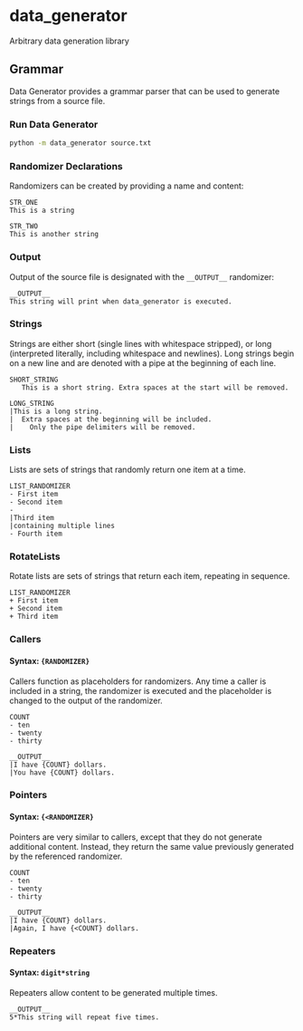 # data_generator
Arbitrary data generation library

## Grammar

Data Generator provides a grammar parser that can be used to generate strings from a source file.

### Run Data Generator

```bash
python -m data_generator source.txt
```

### Randomizer Declarations

Randomizers can be created by providing a name and content:

```
STR_ONE
This is a string

STR_TWO
This is another string
```

### Output

Output of the source file is designated with the `__OUTPUT__` randomizer:

```
__OUTPUT__
This string will print when data_generator is executed.
```

### Strings

Strings are either short (single lines with whitespace stripped), or long (interpreted literally, including whitespace and newlines). Long strings begin on a new line and are denoted with a pipe at the beginning of each line.

```
SHORT_STRING
   This is a short string. Extra spaces at the start will be removed.

LONG_STRING
|This is a long string.
|  Extra spaces at the beginning will be included.
|    Only the pipe delimiters will be removed.
```


### Lists

Lists are sets of strings that randomly return one item at a time.

```
LIST_RANDOMIZER
- First item
- Second item
-
|Third item
|containing multiple lines
- Fourth item
```

### RotateLists

Rotate lists are sets of strings that return each item, repeating in sequence.

```
LIST_RANDOMIZER
+ First item
+ Second item
+ Third item
```

### Callers

#### Syntax: `{RANDOMIZER}`

Callers function as placeholders for randomizers. Any time a caller is included in a string, the randomizer is executed and the placeholder is changed to the output of the randomizer.

```
COUNT
- ten
- twenty
- thirty

__OUTPUT__
|I have {COUNT} dollars.
|You have {COUNT} dollars.

```

### Pointers

#### Syntax: `{<RANDOMIZER}`

Pointers are very similar to callers, except that they do not generate additional content. Instead, they return the same value previously generated by the referenced randomizer.

```
COUNT
- ten
- twenty
- thirty

__OUTPUT__
|I have {COUNT} dollars.
|Again, I have {<COUNT} dollars.
```

### Repeaters

#### Syntax: `digit*string`

Repeaters allow content to be generated multiple times.

```
__OUTPUT__
5*This string will repeat five times.

```
